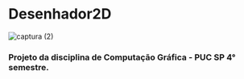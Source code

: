 # **Desenhador2D**

![captura (2)](https://github.com/Saka30/Desenhador2D/assets/104368468/7e99affd-ec3a-4716-929a-4e4bb41755b9)

### Projeto da disciplina de Computação Gráfica - PUC SP 4° semestre.
